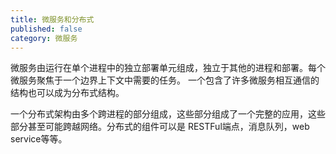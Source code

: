 ```yaml
---
title: 微服务和分布式
published: false
category: 微服务
---
```

微服务由运行在单个进程中的独立部署单元组成，独立于其他的进程和部署。每个微服务聚焦于一个边界上下文中需要的任务。
一个包含了许多微服务相互通信的结构也可以成为分布式结构。

一个分布式架构由多个跨进程的部分组成，这些部分组成了一个完整的应用，这些部分甚至可能跨越网络。分布式的组件可以是
RESTFul端点，消息队列，web service等等。



